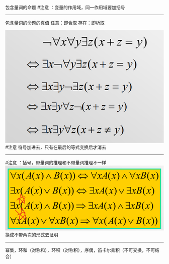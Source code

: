包含量词的命题
#注意 ：变量的作用域，同一作用域要加括号

---
包含量词的命题的真值
	任意：即合取
	存在：即析取



![](附件/Pasted%20image%2020230227155333.png)
#注意 符号加进去，只有在最后的等式变换后才消去


---
#注意 ：括号，带量词的推理和不带量词推理不一样
![](附件/Pasted%20image%2020230228210638.png)
换成不带两次的形式去证明

---
幂集，环和（对称和），环积（对称积），序偶，笛卡尔乘积（不可交换，不可结合）